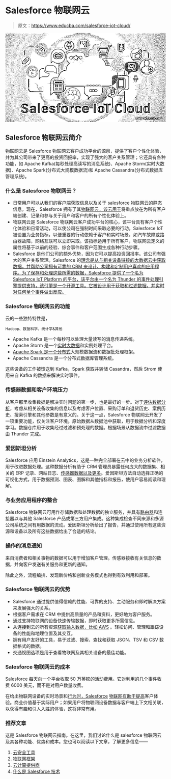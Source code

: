 # Salesforce 物联网云

> 原文：<https://www.educba.com/salesforce-iot-cloud/>

![Salesforce-IOT-Cloud](img/bd95309a77e5ad381608fbc8bc7ba37a.png)



## Salesforce 物联网云简介

物联网云是 Salesforce 物联网云客户成功平台的源泉，提供了客户个性化体验，并为其公司带来了更高的投资回报率，实现了强大的客户关系管理；它还具有各种功能，如 Apache Kafka(每秒处理高读写的消息系统)、Apache Storm(实时大数据)、Apache Spark(分布式大规模数据流)和 Apache Cassandra(分布式数据库管理系统)。

### 什么是 Salesforce 物联网云？

*   日常用户可以从我们的客户端获取信息以及关于 salesforce 物联网云的静态信息。现在，Salesforce 拥有了其[物联网云，该云用于](https://www.educba.com/iot-cloud-platforms/)将重点放在为所有客户端创建、记录和参与关于用户和客户的所有个性化体验上。
*   物联网云是 Salesforce 物联网云客户成功平台的核心，该平台具有客户个性化体验和日常活动，可以使公司在强制时间采取必要的行动。Salesforce IoT 被设置为业务指标，以便重要的行动依赖于客户和实时场景，如汽车故障或路由器故障，网络互联可以立即采取。该指标适用于所有客户，物联网云定义的属性将基于以前的经验、综合事件和客户范围生成各种行动步骤。
*   Salesforce 是他们公司的额外优势，因为它可以提高投资回报率。该公司有强大的客户关系管理。Salesforce 的[理念是从与相关设备链接的大数据云中获取数据，并帮助公司拥有可靠的 CRM 来设计、构建和定制用户喜欢的应用程序。为了保存和处理这些所需的数据，Salesforce 提供了一个名为 Salesforce IoT Platform 的平台，该平台由一个名为 Thunder 的事件处理引擎提供支持，该引擎是一个开源工具。它被设计用于获取和过滤数据，并实时对任何单个事件做出反应。](https://www.educba.com/uses-of-salesforce/)

### Salesforce 物联网云的功能

云的一些独特特性是，

<small>Hadoop、数据科学、统计学&其他</small>

*   Apache Kafka 是一个每秒可以处理大量读写的消息传递系统。
*   Apache Storm 是一个[实时大数据](https://www.educba.com/what-is-big-data/)和实例处理平台。
*   [Apache Spark 是一个分布式](https://www.educba.com/apache-spark-architecture/)大规模数据流和数据批处理框架。
*   Apache Cassandra 是一个分布式数据库管理系统。

这些设备的工作被馈送到 Kafka，Spark 获取并转储 Casandra，然后 Strom 使用来自 Kafka 的数据来解决实时事件。

### 传感器数据和客户环境压力

从客户那里收集数据是解决实时问题的第一步，也是最好的一步。对于[评估数据分析](https://www.educba.com/what-is-data-analytics/)，考虑从相关设备收集的信息以及考虑客户位置、采购订单和退货历史、案例历史、搜索引擎和其他参数是有意义的。关于这一点，Salesforce 物联网云开发了一项重要功能，仅关注客户环境。原始数据从数据池中获取，用于数据分析和深度学习。数据仓库用于收集经过过滤和预处理的数据。根据场景从数据流中过滤数据由 Thunder 完成。

### 爱因斯坦分析

Salesforce 应用 Einstein Analytics，这是一种完全部署在云中的业务分析软件，用于改进数据处理。这种数据分析有助于 CRM 管理员暴露任何庞大的数据集、相关的 ERP 记录、网站日志、[传感器数据以及更多](https://www.educba.com/sensor-device/)。爱因斯坦方法自动选择正确的可视化方式，用于数据预测、图表、图解和其他指标和报告，使用户容易阅读和理解。

### 与业务应用程序的整合

Salesforce 物联网云可用作存储数据和处理数据的独立服务，并具有[路由器](https://www.educba.com/what-is-router/)和连接器以与其他 Salesforce 产品或第三方用户集成。这种集成检查不同来源和多源公司系统之间有用数据的流动。爱因斯坦分析给出了报告，并通过使用所有这些资源和设备以及所有这些数据给出了合适的结论。

### 操作的消息通知

来自消费者和相关事物的数据可以用于增加客户管理。传感器接收有关信息的数据，并向客户发送有关服务和更新的通知。

除此之外，流程编排、发现新价格和创新业务模式也得到有效利用和部署。

### Salesforce 物联网云的优势

*   Salesforce 通过提供值得信赖的性能、可靠的支持、主动服务和即时解决方案来发展强大的关系。
*   根据客户需求在 CRM 中提供高质量的产品和资料，更好地为客户服务。
*   通过支持物联网的设备快速传输数据，即时获取更多所需信息。
*   从连接到云的所有资源[获取输入数据，比如 AWS](https://www.educba.com/what-is-aws/) 。轻松访问、管理和跟踪设备的性能和地理位置及其交互。
*   拥有用户友好的工具，易于过滤、搜索、查找和获取 JSON、TSV 和 CSV 数据格式的数据。
*   交通视图选项是用于查看物联网及其相关设备的最佳功能。

### Salesforce 物联网云的成本

Salesforce 每天向一个平台收取 50 万英镑的活动费用。它对利用的几个事件收费 6000 美元，而不是对用户数量收费。

在给出物联网设备的实时场景和[行为时，Salesforce](https://www.educba.com/iot-devices/) [物联网有助于提高](https://www.educba.com/iot-projects/)客户体验。商业价值基于实际用户；如果用户将物联网设备数据与客户端上下文相关联，以获得有趣和引人入胜的体验，这将非常有用。

### 推荐文章

这是 Salesforce 物联网云指南。在这里，我们讨论什么是 salesforce 物联网云及其各种功能、优势和成本。您也可以阅读以下文章，了解更多信息——

1.  [云安全工具](https://www.educba.com/cloud-security-tools/)
2.  [物联网框架](https://www.educba.com/iot-framework/)
3.  [云计算提供商](https://www.educba.com/cloud-computing-providers/)
4.  [什么是 Salesforce 技术](https://www.educba.com/what-is-salesforce-technology/)





